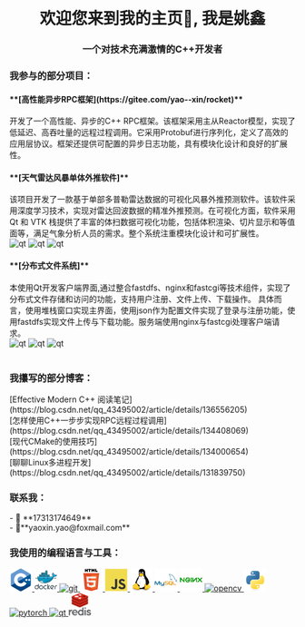 <h1 align="center">欢迎您来到我的主页👋, 我是姚鑫</h1>
<h3 align="center">一个对技术充满激情的C++开发者</h3>
<h3 align="left">我参与的部分项目：</h3>
<h4 align="left">**[高性能异步RPC框架](https://gitee.com/yao--xin/rocket)**</h4>
开发了一个高性能、异步的C++ RPC框架。该框架采用主从Reactor模型，实现了低延迟、高吞吐量的远程过程调用。它采用Protobuf进行序列化，定义了高效的应用层协议。框架还提供可配置的异步日志功能，具有模块化设计和良好的扩展性。<br>
<h4 align="left">**[天气雷达风暴单体外推软件]**</h4>
该项目开发了一款基于单部多普勒雷达数据的可视化风暴外推预测软件。该软件采用深度学习技术，实现对雷达回波数据的精准外推预测。在可视化方面，软件采用 Qt 和 VTK 栈提供了丰富的体扫数据可视化功能，包括体积渲染、切片显示和等值面等，满足气象分析人员的需求。整个系统注重模块化设计和可扩展性。
<div style="width: 100%;">
    <img src="https://ooo.0x0.ooo/2024/06/25/OPiz71.png" alt="qt" width="260" height="200"/>
    <img src="https://ooo.0x0.ooo/2024/06/25/OPiFHI.png" alt="qt" width="260" height="200"/>
    <img src="https://ooo.0x0.ooo/2024/06/25/OPihXD.png" alt="qt" width="300" height="200"/>
<h4 align="left">**[分布式文件系统]**</h4>
本使用Qt开发客户端界面,通过整合fastdfs、nginx和fastcgi等技术组件，实现了分布式文件存储和访问的功能，支持用户注册、文件上传、下载操作。
具体而言，使用堆栈窗口实现主界面，使用json作为配置文件实现了登录与注册功能，使用fastdfs实现文件上传与下载功能。服务端使用nginx与fastcgi处理客户端请求。
<div style="width: 100%;">
    <img src="https://ooo.0x0.ooo/2024/06/28/OPNr2a.png" alt="qt" width="260" height="200"/>
    <img src="https://ooo.0x0.ooo/2024/06/28/OPNetK.png" alt="qt" width="260" height="200"/>
    <img src="https://ooo.0x0.ooo/2024/06/28/OPNNhs.png" alt="qt" width="260" height="200"/>
</div><br>
<h3 align="left">我攥写的部分博客：</h3>
[Effective Modern C++ 阅读笔记](https://blog.csdn.net/qq_43495002/article/details/136556205)<br>
[怎样使用C++一步步实现RPC远程过程调用](https://blog.csdn.net/qq_43495002/article/details/134408069)<br>
[现代CMake的使用技巧](https://blog.csdn.net/qq_43495002/article/details/134000654)<br>
[聊聊Linux多进程开发](https://blog.csdn.net/qq_43495002/article/details/131839750)<br>
<h3 align="left">联系我：</h3>
- 📱 **17313174649** <br>
- 📧**yaoxin.yao@foxmail.com** <br>
<h3 align="left">我使用的编程语言与工具：</h3>
<p align="left"> <a href="https://www.w3schools.com/cpp/" target="_blank" rel="noreferrer"> <img src="https://raw.githubusercontent.com/devicons/devicon/master/icons/cplusplus/cplusplus-original.svg" alt="cplusplus" width="40" height="40"/> </a> <a href="https://www.docker.com/" target="_blank" rel="noreferrer"> <img src="https://raw.githubusercontent.com/devicons/devicon/master/icons/docker/docker-original-wordmark.svg" alt="docker" width="40" height="40"/> </a> <a href="https://git-scm.com/" target="_blank" rel="noreferrer"> <img src="https://www.vectorlogo.zone/logos/git-scm/git-scm-icon.svg" alt="git" width="40" height="40"/> </a> <a href="https://www.w3.org/html/" target="_blank" rel="noreferrer"> <img src="https://raw.githubusercontent.com/devicons/devicon/master/icons/html5/html5-original-wordmark.svg" alt="html5" width="40" height="40"/> </a> <a href="https://developer.mozilla.org/en-US/docs/Web/JavaScript" target="_blank" rel="noreferrer"> <img src="https://raw.githubusercontent.com/devicons/devicon/master/icons/javascript/javascript-original.svg" alt="javascript" width="40" height="40"/> </a> <a href="https://www.linux.org/" target="_blank" rel="noreferrer"> <img src="https://raw.githubusercontent.com/devicons/devicon/master/icons/linux/linux-original.svg" alt="linux" width="40" height="40"/> </a> <a href="https://www.mysql.com/" target="_blank" rel="noreferrer"> <img src="https://raw.githubusercontent.com/devicons/devicon/master/icons/mysql/mysql-original-wordmark.svg" alt="mysql" width="40" height="40"/> </a> <a href="https://www.nginx.com" target="_blank" rel="noreferrer"> <img src="https://raw.githubusercontent.com/devicons/devicon/master/icons/nginx/nginx-original.svg" alt="nginx" width="40" height="40"/> </a> <a href="https://opencv.org/" target="_blank" rel="noreferrer"> <img src="https://www.vectorlogo.zone/logos/opencv/opencv-icon.svg" alt="opencv" width="40" height="40"/> </a> <a href="https://www.python.org" target="_blank" rel="noreferrer"> <img src="https://raw.githubusercontent.com/devicons/devicon/master/icons/python/python-original.svg" alt="python" width="40" height="40"/> </a> <a href="https://pytorch.org/" target="_blank" rel="noreferrer"> <img src="https://www.vectorlogo.zone/logos/pytorch/pytorch-icon.svg" alt="pytorch" width="40" height="40"/> </a> <a href="https://www.qt.io/" target="_blank" rel="noreferrer"> <img src="https://upload.wikimedia.org/wikipedia/commons/0/0b/Qt_logo_2016.svg" alt="qt" width="40" height="40"/> </a> <a href="https://redis.io" target="_blank" rel="noreferrer"> <img src="https://raw.githubusercontent.com/devicons/devicon/master/icons/redis/redis-original-wordmark.svg" alt="redis" width="40" height="40"/> </a> </p>

